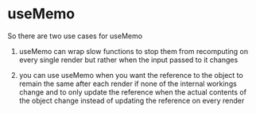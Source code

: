 # useMemo

So there are two use cases for useMemo

1. useMemo can wrap slow functions to stop them from recomputing on every single render but rather when the input passed to it changes

2. you can use useMemo when you want the reference to the object to remain the same after each render if none of the internal workings change and to only update the reference when the actual contents of the object change instead of updating the reference on every render